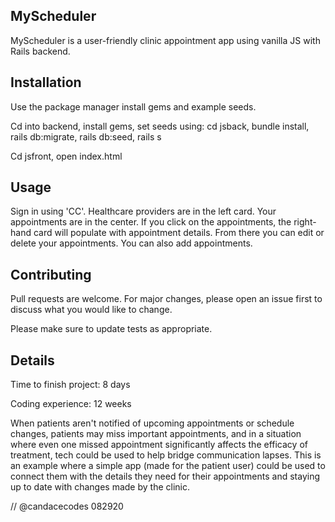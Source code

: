 ## MyScheduler 

MyScheduler is a user-friendly clinic appointment app using vanilla JS with Rails backend. 

## Installation

Use the package manager install gems and example seeds.

Cd into backend, install gems, set seeds using: cd jsback, bundle install, rails db:migrate, rails db:seed, rails s 

Cd jsfront, open index.html 

## Usage 

Sign in using 'CC'. Healthcare providers are in the left card. Your appointments are in the center. If you click on the appointments, the right-hand card will populate with appointment details. From there you can edit or delete your appointments. You can also add appointments. 

## Contributing

Pull requests are welcome. For major changes, please open an issue first to discuss what you would like to change.

Please make sure to update tests as appropriate.

## Details 

Time to finish project: 8 days 

Coding experience: 12 weeks 

When patients aren't notified of upcoming appointments or schedule changes, patients may miss important appointments, and in a situation where even one missed appointment significantly affects the efficacy of treatment, tech could be used to help bridge communication lapses. This is an example where a simple app (made for the patient user) could be used to connect them with the details they need for their appointments and staying up to date with changes made by the clinic.


// @candacecodes 082920 
